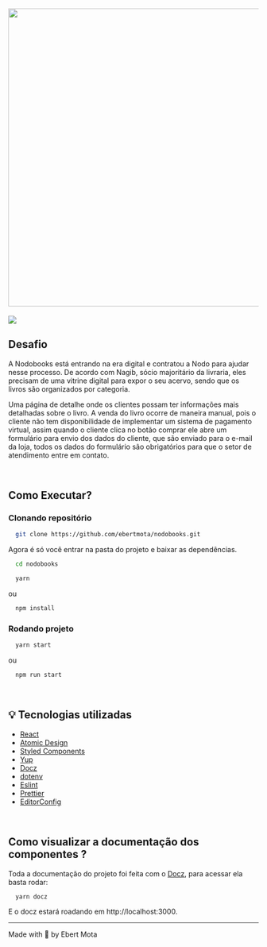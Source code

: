 <h1 align="center">
  <img width="600px" src="https://user-images.githubusercontent.com/48302018/101113617-85378a00-35be-11eb-9775-cb0c71ccec15.png" />
</h1>

<img src="https://user-images.githubusercontent.com/48302018/101113481-3984e080-35be-11eb-9262-f8c560f0e8ad.png" />

## Desafio
<p>
  A Nodobooks está entrando na era digital e contratou a Nodo para ajudar nesse processo. De acordo
com Nagib, sócio majoritário da livraria, eles precisam de uma vitrine digital para expor o seu acervo,
sendo que os livros são organizados por categoria.
</p>

<p>
Uma página de detalhe onde os clientes possam ter informações mais detalhadas sobre o livro.
A venda do livro ocorre de maneira manual, pois o cliente não tem disponibilidade de implementar um
sistema de pagamento virtual, assim quando o cliente clica no botão comprar ele abre um formulário
para envio dos dados do cliente, que são enviado para o e-mail da loja, todos os dados do formulário são
obrigatórios para que o setor de atendimento entre em contato.
</p>

<br />

## Como Executar?

### Clonando repositório

```sh
  git clone https://github.com/ebertmota/nodobooks.git
```
Agora é só você entrar na pasta do projeto e baixar as dependências.
 
```sh
  cd nodobooks
```


```sh
  yarn 
 ```
 
 ou

```sh
  npm install
```

### Rodando projeto

```sh
  yarn start
```
ou

```sh
  npm run start
```
<br />

## :bulb: Tecnologias utilizadas
 
- [React](https://pt-br.reactjs.org/)
- [Atomic Design](https://atomicdesign.bradfrost.com/chapter-2/)
- [Styled Components](https://styled-components.com/)
- [Yup](https://github.com/jquense/yup#install)
- [Docz](https://www.docz.site/)
- [dotenv](https://github.com/motdotla/dotenv)
- [Eslint](https://eslint.org/)
- [Prettier](https://prettier.io/)
- [EditorConfig](https://editorconfig.org/)

<br />

## Como visualizar a documentação dos componentes ?

Toda a documentação do projeto foi feita com o [Docz](https://www.docz.site/), para acessar ela basta rodar:

```sh
  yarn docz
```

E o docz estará roadando em http://localhost:3000.


---
Made with :blue_heart: by Ebert Mota

